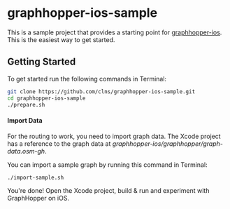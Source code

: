 graphhopper-ios-sample
======================

This is a sample project that provides a starting point for 
[graphhopper-ios](https://github.com/clns/graphhopper-ios). 
This is the easiest way to get started.

## Getting Started

To get started run the following commands in Terminal:

```sh
git clone https://github.com/clns/graphhopper-ios-sample.git
cd graphhopper-ios-sample
./prepare.sh
```

#### Import Data

For the routing to work, you need to import graph data. The Xcode project 
has a reference to the graph data at *graphhopper-ios/graphhopper/graph-data.osm-gh*.

You can import a sample graph by running this command in Terminal:

```sh
./import-sample.sh
```

You're done! Open the Xcode project, build & run and experiment with GraphHopper on iOS.